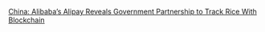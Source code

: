 [China: Alibaba’s Alipay Reveals Government Partnership to Track Rice With Blockchain](https://cointelegraph.com/news/china-alibabas-alipay-reveals-government-partnership-to-track-rice-with-blockchain)